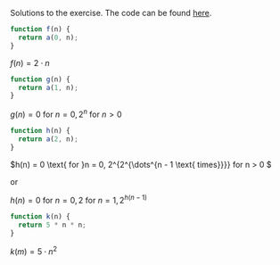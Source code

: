 Solutions to the exercise. The code can be found [here](./ex-1-10.js).
```JavaScript
function f(n) {
  return a(0, n);
}

```

$f(n) = 2 \cdot n$

```JavaScript
function g(n) {
  return a(1, n);
}

```

$g(n) = 0 \text{ for }n = 0, 2^n \text{ for } n > 0$

```JavaScript
function h(n) {
  return a(2, n);
}

```

$h(n) = 0 \text{ for }n = 0, 2^{2^{\dots^{n - 1 \text{ times}}}} for n > 0 $

or

$h(n) = 0 \text{ for }n = 0, 2 \text{ for }n = 1, 2^{h(n-1)}$
```JavaScript
function k(n) {
  return 5 * n * n;
}
```
$k(m) = 5 \cdot n^2$